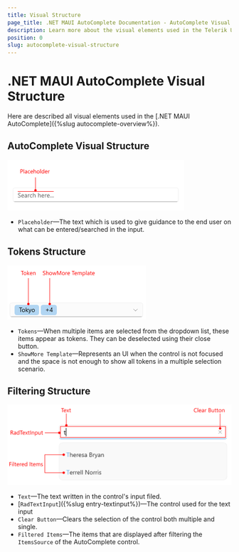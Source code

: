 ```yaml
---
title: Visual Structure
page_title: .NET MAUI AutoComplete Documentation - AutoComplete Visual Structure
description: Learn more about the visual elements used in the Telerik UI for .NET MAUI AutoComplete control.
position: 0
slug: autocomplete-visual-structure
---
```


# .NET MAUI AutoComplete Visual Structure

Here are described all visual elements used in the [.NET MAUI AutoComplete]({%slug autocomplete-overview%}).

## AutoComplete Visual Structure

![Telerik UI for .NET MAUI AutoComplete Visual Structure](images/autocomplete-placeholder.png "Visual elements of AutoComplete control")

- `Placeholder`&mdash;The text which is used to give guidance to the end user on what can be entered/searched in the input.

## Tokens Structure

![Telerik UI for .NET MAUI AutoComplete Tokens Visual Structure](images/autocomplete-tokens-template.png "Visual elements of AutoComplete control")

- `Tokens`&mdash;When multiple items are selected from the dropdown list, these items appear as tokens. They can be deselected using their close button.
- `ShowMore Template`&mdash;Represents an UI when the control is not focused and the space is not enough to show all tokens in a multiple selection scenario.

## Filtering Structure

![Telerik UI for .NET MAUI AutoComplete Filtering Visual Structure](images/autocomplete-focused-text.png "Visual elements of AutoComplete control")

- `Text`&mdash;The text written in the control's input filed.
- [`RadTextInput`]({%slug entry-textinput%})&mdash;The control used for the text input
- `Clear Button`&mdash;Clears the selection of the control both multiple and single.
- `Filtered Items`&mdash;The items that are displayed after filtering the `ItemsSource` of the AutoComplete control.
